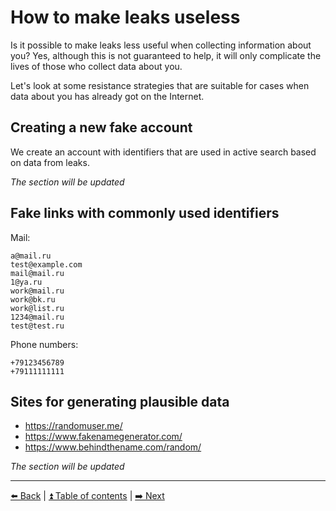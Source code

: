 # How to make leaks useless

Is it possible to make leaks less useful when collecting information about you?
Yes, although this is not guaranteed to help, it will only complicate the lives of those who collect data about you.

Let's look at some resistance strategies that are suitable for cases when data about you has already got on the Internet.

## Creating a new fake account

We create an account with identifiers that are used in active search based on data from leaks.

*The section will be updated*

## Fake links with commonly used identifiers

Mail:
```
a@mail.ru
test@example.com
mail@mail.ru
1@ya.ru
work@mail.ru
work@bk.ru
work@list.ru
1234@mail.ru
test@test.ru
```

Phone numbers:
```
+79123456789
+79111111111
```

## Sites for generating plausible data

- https://randomuser.me/
- https://www.fakenamegenerator.com/
- https://www.behindthename.com/random/

*The section will be updated*

---

[⬅️ Back](./canary-tokens.md) | [⏫ Table of contents](../README.md) | [➡️ Next](./mobile-apps-privacy.md)